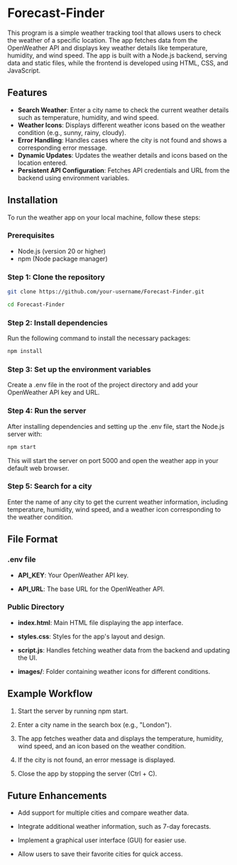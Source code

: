 # Forecast-Finder

This program is a simple weather tracking tool that allows users to check the weather of a specific location. The app fetches data from the OpenWeather API and displays key weather details like temperature, humidity, and wind speed. The app is built with a Node.js backend, serving data and static files, while the frontend is developed using HTML, CSS, and JavaScript.

## Features

- **Search Weather**: Enter a city name to check the current weather details such as temperature, humidity, and wind speed.
- **Weather Icons**: Displays different weather icons based on the weather condition (e.g., sunny, rainy, cloudy).
- **Error Handling**: Handles cases where the city is not found and shows a corresponding error message.
- **Dynamic Updates**: Updates the weather details and icons based on the location entered.
- **Persistent API Configuration**: Fetches API credentials and URL from the backend using environment variables.

## Installation

To run the weather app on your local machine, follow these steps:

### Prerequisites

- Node.js (version 20 or higher)
- npm (Node package manager)

### Step 1: Clone the repository

```bash
git clone https://github.com/your-username/Forecast-Finder.git
```
```bash
cd Forecast-Finder
```

### Step 2: Install dependencies

Run the following command to install the necessary packages:

```bash
npm install
```

### Step 3: Set up the environment variables

Create a .env file in the root of the project directory and add your OpenWeather API key and URL.

### Step 4: Run the server

After installing dependencies and setting up the .env file, start the Node.js server with:

```bash
npm start
```

This will start the server on port 5000 and open the weather app in your default web browser.

### Step 5: Search for a city

Enter the name of any city to get the current weather information, including temperature, humidity, wind speed, and a weather icon corresponding to the weather condition.

File Format
-----------

### .env file

*   **API\_KEY**: Your OpenWeather API key.
    
*   **API\_URL**: The base URL for the OpenWeather API.
    

### Public Directory

*   **index.html**: Main HTML file displaying the app interface.
    
*   **styles.css**: Styles for the app's layout and design.
    
*   **script.js**: Handles fetching weather data from the backend and updating the UI.
    
*   **images/**: Folder containing weather icons for different conditions.
    

Example Workflow
----------------

1.  Start the server by running npm start.
    
2.  Enter a city name in the search box (e.g., "London").
    
3.  The app fetches weather data and displays the temperature, humidity, wind speed, and an icon based on the weather condition.
    
4.  If the city is not found, an error message is displayed.
    
5.  Close the app by stopping the server (Ctrl + C).
    

Future Enhancements
-------------------

*   Add support for multiple cities and compare weather data.
    
*   Integrate additional weather information, such as 7-day forecasts.
    
*   Implement a graphical user interface (GUI) for easier use.
    
*   Allow users to save their favorite cities for quick access.
